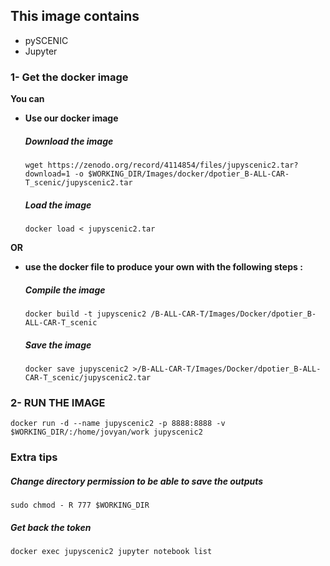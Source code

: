 <h2>This image contains</h2>
<ul><li>pySCENIC</li>
<li>Jupyter </li></ul>



<h3>1- Get the docker image</h3>

<b> You can 
<ul><li>Use our docker image</b></li>

#####   Download the image

<pre><code>wget https://zenodo.org/record/4114854/files/jupyscenic2.tar?download=1 -o $WORKING_DIR/Images/docker/dpotier_B-ALL-CAR-T_scenic/jupyscenic2.tar</pre></code>

#####   Load the image
<pre><code>docker load < jupyscenic2.tar</pre></code>
</ul>
<b>OR 
<ul><li>use the docker file to produce your own with the following steps : </b></li>

#####   Compile the image
<pre><code>docker build -t jupyscenic2 <WORKING_DIR>/B-ALL-CAR-T/Images/Docker/dpotier_B-ALL-CAR-T_scenic</pre></code>

#####   Save the image
<pre><code>docker save jupyscenic2 ><WORKING_DIR>/B-ALL-CAR-T/Images/Docker/dpotier_B-ALL-CAR-T_scenic/jupyscenic2.tar</pre></code>
</ul>

<h3>2- RUN THE IMAGE</h3>

<pre><code>docker run -d --name jupyscenic2 -p 8888:8888 -v $WORKING_DIR/:/home/jovyan/work jupyscenic2</pre></code>

###   Extra tips
#####   Change directory permission to be able to save the outputs
<pre><code>sudo chmod - R 777 $WORKING_DIR</pre></code>

#####   Get back the token 
<pre><code>docker exec jupyscenic2 jupyter notebook list</pre></code>
